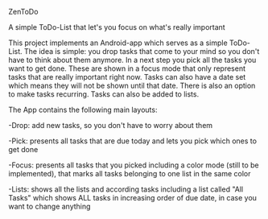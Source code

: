 ZenToDo

A simple ToDo-List that let's you focus on what's really important

This project implements an Android-app which serves as a simple ToDo-List. The idea is simple: you drop tasks that come to your mind so you don't have to think about them anymore. In a next step you pick all the tasks you want to get done. These are shown in a focus mode that only represent tasks that are really important right now. Tasks can also have a date set which means they will not be shown until that date. There is also an option to make tasks recurring. Tasks can also be added to lists.

The App contains the following main layouts:

-Drop: add new tasks, so you don't have to worry about them

-Pick: presents all tasks that are due today and lets you pick which ones to get done

-Focus: presents all tasks that you picked including a color mode (still to be implemented), that marks all tasks belonging to one list in the same color

-Lists: shows all the lists and according tasks including a list called "All Tasks" which shows ALL tasks in increasing order of due date, in case you want to change anything

